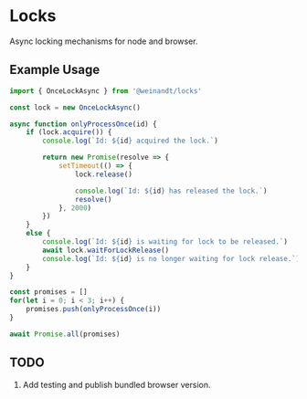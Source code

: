 # Locks
Async locking mechanisms for node and browser.

## Example Usage
``` javascript
import { OnceLockAsync } from '@weinandt/locks'

const lock = new OnceLockAsync()

async function onlyProcessOnce(id) {
    if (lock.acquire()) {
        console.log(`Id: ${id} acquired the lock.`)

        return new Promise(resolve => {
            setTimeout(() => {
                lock.release()

                console.log(`Id: ${id} has released the lock.`)
                resolve()
            }, 2000)
        })
    }
    else {
        console.log(`Id: ${id} is waiting for lock to be released.`)
        await lock.waitForLockRelease()
        console.log(`Id: ${id} is no longer waiting for lock release.`)
    }
}

const promises = []
for(let i = 0; i < 3; i++) {
    promises.push(onlyProcessOnce(i))
}

await Promise.all(promises)
```

## TODO
1. Add testing and publish bundled browser version.